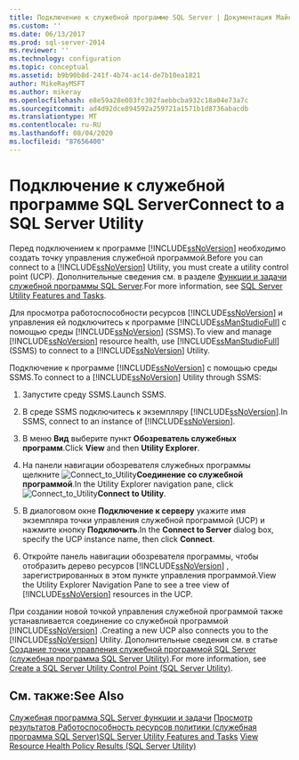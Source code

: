 ```yaml
---
title: Подключение к служебной программе SQL Server | Документация Майкрософт
ms.custom: ''
ms.date: 06/13/2017
ms.prod: sql-server-2014
ms.reviewer: ''
ms.technology: configuration
ms.topic: conceptual
ms.assetid: b9b90b8d-241f-4b74-ac14-de7b10ea1821
author: MikeRayMSFT
ms.author: mikeray
ms.openlocfilehash: e8e59a28e083fc302faebbcba932c18a04e73a7c
ms.sourcegitcommit: ad4d92dce894592a259721a1571b1d8736abacdb
ms.translationtype: MT
ms.contentlocale: ru-RU
ms.lasthandoff: 08/04/2020
ms.locfileid: "87656400"
---
```

# <a name="connect-to-a-sql-server-utility"></a><span data-ttu-id="77a54-102">Подключение к служебной программе SQL Server</span><span class="sxs-lookup"><span data-stu-id="77a54-102">Connect to a SQL Server Utility</span></span>
  <span data-ttu-id="77a54-103">Перед подключением к программе [!INCLUDE[ssNoVersion](../../includes/ssnoversion-md.md)] необходимо создать точку управления служебной программой.</span><span class="sxs-lookup"><span data-stu-id="77a54-103">Before you can connect to a [!INCLUDE[ssNoVersion](../../includes/ssnoversion-md.md)] Utility, you must create a utility control point (UCP).</span></span> <span data-ttu-id="77a54-104">Дополнительные сведения см. в разделе [Функции и задачи служебной программы SQL Server](sql-server-utility-features-and-tasks.md).</span><span class="sxs-lookup"><span data-stu-id="77a54-104">For more information, see [SQL Server Utility Features and Tasks](sql-server-utility-features-and-tasks.md).</span></span>

 <span data-ttu-id="77a54-105">Для просмотра работоспособности ресурсов [!INCLUDE[ssNoVersion](../../includes/ssnoversion-md.md)] и управления ей подключитесь к программе [!INCLUDE[ssManStudioFull](../../includes/ssmanstudiofull-md.md)] с помощью среды [!INCLUDE[ssNoVersion](../../includes/ssnoversion-md.md)] (SSMS).</span><span class="sxs-lookup"><span data-stu-id="77a54-105">To view and manage [!INCLUDE[ssNoVersion](../../includes/ssnoversion-md.md)] resource health, use [!INCLUDE[ssManStudioFull](../../includes/ssmanstudiofull-md.md)] (SSMS) to connect to a [!INCLUDE[ssNoVersion](../../includes/ssnoversion-md.md)] Utility.</span></span>

 <span data-ttu-id="77a54-106">Подключение к программе [!INCLUDE[ssNoVersion](../../includes/ssnoversion-md.md)] с помощью среды SSMS.</span><span class="sxs-lookup"><span data-stu-id="77a54-106">To connect to a [!INCLUDE[ssNoVersion](../../includes/ssnoversion-md.md)] Utility through SSMS:</span></span>

1.  <span data-ttu-id="77a54-107">Запустите среду SSMS.</span><span class="sxs-lookup"><span data-stu-id="77a54-107">Launch SSMS.</span></span>

2.  <span data-ttu-id="77a54-108">В среде SSMS подключитесь к экземпляру [!INCLUDE[ssNoVersion](../../includes/ssnoversion-md.md)].</span><span class="sxs-lookup"><span data-stu-id="77a54-108">In SSMS, connect to an instance of [!INCLUDE[ssNoVersion](../../includes/ssnoversion-md.md)].</span></span>

3.  <span data-ttu-id="77a54-109">В меню **Вид** выберите пункт **Обозреватель служебных программ**.</span><span class="sxs-lookup"><span data-stu-id="77a54-109">Click **View** and then **Utility Explorer**.</span></span>

4.  <span data-ttu-id="77a54-110">На панели навигации обозревателя служебных программы щелкните ![](../../database-engine/media/connect-to-utility.gif "Connect_to_Utility")**Соединение со служебной программой**.</span><span class="sxs-lookup"><span data-stu-id="77a54-110">In the Utility Explorer navigation pane, click ![](../../database-engine/media/connect-to-utility.gif "Connect_to_Utility")**Connect to Utility**.</span></span>

5.  <span data-ttu-id="77a54-111">В диалоговом окне **Подключение к серверу** укажите имя экземпляра точки управления служебной программой (UCP) и нажмите кнопку **Подключить**.</span><span class="sxs-lookup"><span data-stu-id="77a54-111">In the **Connect to Server** dialog box, specify the UCP instance name, then click **Connect**.</span></span>

6.  <span data-ttu-id="77a54-112">Откройте панель навигации обозревателя программы, чтобы отобразить дерево ресурсов [!INCLUDE[ssNoVersion](../../includes/ssnoversion-md.md)] , зарегистрированных в этом пункте управления программой.</span><span class="sxs-lookup"><span data-stu-id="77a54-112">View the Utility Explorer Navigation Pane to see a tree view of [!INCLUDE[ssNoVersion](../../includes/ssnoversion-md.md)] resources in the UCP.</span></span>

 <span data-ttu-id="77a54-113">При создании новой точкой управления служебной программой также устанавливается соединение со служебной программой [!INCLUDE[ssNoVersion](../../includes/ssnoversion-md.md)] .</span><span class="sxs-lookup"><span data-stu-id="77a54-113">Creating a new UCP also connects you to the [!INCLUDE[ssNoVersion](../../includes/ssnoversion-md.md)] Utility.</span></span> <span data-ttu-id="77a54-114">Дополнительные сведения см. в статье [Создание точки управления служебной программой SQL Server (служебная программа SQL Server Utility)](create-a-sql-server-utility-control-point-sql-server-utility.md).</span><span class="sxs-lookup"><span data-stu-id="77a54-114">For more information, see [Create a SQL Server Utility Control Point &#40;SQL Server Utility&#41;](create-a-sql-server-utility-control-point-sql-server-utility.md).</span></span>

## <a name="see-also"></a><span data-ttu-id="77a54-115">См. также:</span><span class="sxs-lookup"><span data-stu-id="77a54-115">See Also</span></span>
 <span data-ttu-id="77a54-116">[Служебная программа SQL Server функции и задачи](sql-server-utility-features-and-tasks.md) [Просмотр результатов Работоспособность ресурсов политики &#40;служебная программа SQL Server&#41;](view-resource-health-policy-results-sql-server-utility.md)</span><span class="sxs-lookup"><span data-stu-id="77a54-116">[SQL Server Utility Features and Tasks](sql-server-utility-features-and-tasks.md) [View Resource Health Policy Results &#40;SQL Server Utility&#41;](view-resource-health-policy-results-sql-server-utility.md)</span></span>


